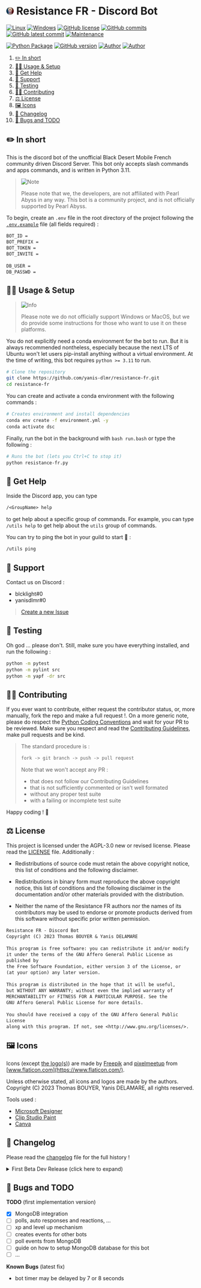 # <img src="assets/images/logo.png" alt="icon" width="4%"/> Resistance FR - Discord Bot

[![Linux](https://svgshare.com/i/Zhy.svg)](https://docs.microsoft.com/en-us/windows/wsl/tutorials/gui-apps)
[![Windows](https://svgshare.com/i/ZhY.svg)](https://svgshare.com/i/ZhY.svg)
[![GitHub license](https://img.shields.io/github/license/yanis-dlmr/resistance-fr)](https://github.com/yanis-dlmr/resistance-fr/blob/master/LICENSE)
[![GitHub commits](https://badgen.net/github/commits/yanis-dlmr/resistance-fr)](https://GitHub.com/yanis-dlmr/resistance-fr/commit/)
[![GitHub latest commit](https://badgen.net/github/last-commit/yanis-dlmr/resistance-fr)](https://gitHub.com/yanis-dlmr/resistance-fr/commit/)
[![Maintenance](https://img.shields.io/badge/maintained%3F-yes-green.svg)](https://GitHub.com/yanis-dlmr/resistance-fr/graphs/commit-activity)

[![Python Package](https://github.com/yanis-dlmr/resistance-fr/actions/workflows/python-package.yml/badge.svg)](https://github.com/yanis-dlmr/resistance-fr/actions/workflows/python-package.yml)
[![GitHub version](https://badge.fury.io/gh/yanis-dlmr%2Fresistance-fr.svg)](https://github.com/yanis-dlmr/resistance-fr)
[![Author](https://img.shields.io/badge/author-@ThomasByr-blue)](https://github.com/ThomasByr)
[![Author](https://img.shields.io/badge/author-@Dlmr-blue)](https://github.com/yanis-dlmr)

1. [✏️ In short](#️-in-short)
2. [👩‍🏫 Usage \& Setup](#-usage--setup)
3. [💁 Get Help](#-get-help)
4. [🔰 Support](#-support)
5. [🧪 Testing](#-testing)
6. [🧑‍🏫 Contributing](#-contributing)
7. [⚖️ License](#️-license)
8. [🖼️ Icons](#️-icons)
9. [🔄 Changelog](#-changelog)
10. [🐛 Bugs and TODO](#-bugs-and-todo)

## ✏️ In short

This is the discord bot of the unofficial Black Desert Mobile French community driven Discord Server. This bot only accepts slash commands and apps commands, and is written in Python 3.11.

> <picture>
>   <source media="(prefers-color-scheme: light)" srcset="https://raw.githubusercontent.com/Mqxx/GitHub-Markdown/main/blockquotes/badge/light-theme/note.svg">
>   <img alt="Note" src="https://raw.githubusercontent.com/Mqxx/GitHub-Markdown/main/blockquotes/badge/dark-theme/note.svg">
> </picture><br>
>
> Please note that we, the developers, are not affiliated with Pearl Abyss in any way. This bot is a community project, and is not officially supported by Pearl Abyss.

To begin, create an `.env` file in the root directory of the project following the [`.env.example`](.env.example) file (all fields required) :

```env
BOT_ID = 
BOT_PREFIX = 
BOT_TOKEN = 
BOT_INVITE = 

DB_USER = 
DB_PASSWD = 
```

## 👩‍🏫 Usage & Setup

> <picture>
>   <source media="(prefers-color-scheme: light)" srcset="https://raw.githubusercontent.com/Mqxx/GitHub-Markdown/main/blockquotes/badge/light-theme/info.svg">
>   <img alt="Info" src="https://raw.githubusercontent.com/Mqxx/GitHub-Markdown/main/blockquotes/badge/dark-theme/info.svg">
> </picture><br>
>
> Please note we do not officially support Windows or MacOS, but we do provide some instructions for those who want to use it on these platforms.

You do not explicitly need a conda environment for the bot to run. But it is always recommended nontheless, especially because the next LTS of Ubuntu won't let users pip-install anything without a virtual environment. At the time of writing, this bot requires `python >= 3.11` to run.

```bash
# Clone the repository
git clone https://github.com/yanis-dlmr/resistance-fr.git
cd resistance-fr
```

You can create and activate a conda environment with the following commands :

```bash
# Creates environment and install dependencies
conda env create -f environment.yml -y
conda activate dsc
```

Finally, run the bot in the background with `bash run.bash` or type the following :

```bash
# Runs the bot (lets you Ctrl+C to stop it)
python resistance-fr.py
```

## 💁 Get Help

Inside the Discord app, you can type

```txt
/<GroupName> help
```

to get help about a specific group of commands. For example, you can type `/utils help` to get help about the `utils` group of commands.

You can try to ping the bot in your guild to start 👋 :

```txt
/utils ping
```

## 🔰 Support

Contact us on Discord :

- blcklight#0
- yanisdlmr#0

> [Create a new Issue](https://github.com/yanis-dlmr/resistance-fr/issues/new/choose)

## 🧪 Testing

Oh god ... please don't. Still, make sure you have everything installed, and run the following :

```bash
python -m pytest
python -m pylint src
python -m yapf -dr src
```

## 🧑‍🏫 Contributing

If you ever want to contribute, either request the contributor status, or, more manually, fork the repo and make a full request !. On a more generic note, please do respect the [Python Coding Conventions](https://www.python.org/dev/peps/pep-0008/) and wait for your PR to be reviewed. Make sure you respect and read the [Contributing Guidelines](.github/CONTRIBUTING.md), make pull requests and be kind.

> The standard procedure is :
>
> ```txt
> fork -> git branch -> push -> pull request
> ```
>
> Note that we won't accept any PR :
>
> - that does not follow our Contributing Guidelines
> - that is not sufficiently commented or isn't well formated
> - without any proper test suite
> - with a failing or incomplete test suite

Happy coding ! 🙂

## ⚖️ License

This project is licensed under the AGPL-3.0 new or revised license. Please read the [LICENSE](LICENSE.md) file. Additionally :

- Redistributions of source code must retain the above copyright notice, this list of conditions and the following disclaimer.

- Redistributions in binary form must reproduce the above copyright notice, this list of conditions and the following disclaimer in the documentation and/or other materials provided with the distribution.

- Neither the name of the Resistance FR authors nor the names of its contributors may be used to endorse or promote products derived from this software without specific prior written permission.

```LICENSE
Resistance FR - Discord Bot
Copyright (C) 2023 Thomas BOUYER & Yanis DELAMARE

This program is free software: you can redistribute it and/or modify
it under the terms of the GNU Affero General Public License as published by
the Free Software Foundation, either version 3 of the License, or
(at your option) any later version.

This program is distributed in the hope that it will be useful,
but WITHOUT ANY WARRANTY; without even the implied warranty of
MERCHANTABILITY or FITNESS FOR A PARTICULAR PURPOSE. See the
GNU Affero General Public License for more details.

You should have received a copy of the GNU Affero General Public License
along with this program. If not, see <http://www.gnu.org/licenses/>.
```

## 🖼️ Icons

Icons (except [the logo(s)](assets/images/resistance-fr.png)) are made by [Freepik](https://www.flaticon.com/authors/freepik) and [pixelmeetup](https://www.flaticon.com/authors/pixelmeetup) from [www.flaticon.com](https://www.flaticon.com/).

Unless otherwise stated, all icons and logos are made by the authors.
Copyright (C) 2023 Thomas BOUYER, Yanis DELAMARE, all rights reserved.

Tools used :

- [Microsoft Designer](https://designer.microsoft.com/)
- [Clip Studio Paint](https://www.clipstudio.net/en)
- [Canva](https://www.canva.com/)

## 🔄 Changelog

Please read the [changelog](changelog.md) file for the full history !

<details>
  <summary> First Beta Dev Release (click here to expand) </summary>

**v0.1** send help ?

- fork of [Useful Moderator](https://github.com/thomasByr/useful-moderator)
- added `xp` group of commands
- added all legal and github related stuff
- `poll`s are now working 🎉 !
- added global app commands error handler

</details>

## 🐛 Bugs and TODO

**TODO** (first implementation version)

- [x] MongoDB integration
- [ ] polls, auto responses and reactions, ...
- [ ] xp and level up mechanism
- [ ] creates events for other bots
- [ ] poll events from MongoDB
- [ ] guide on how to setup MongoDB database for this bot
- [ ] ...

**Known Bugs** (latest fix)

- bot timer may be delayed by 7 or 8 seconds
